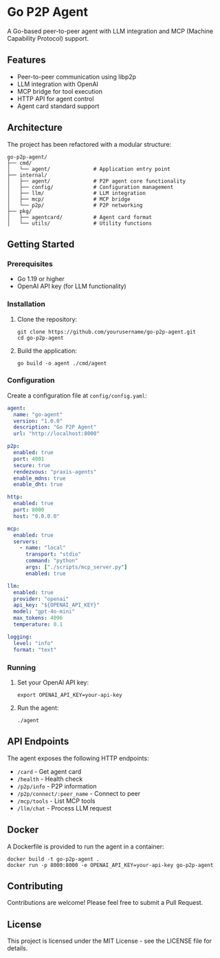 # Go P2P Agent

A Go-based peer-to-peer agent with LLM integration and MCP (Machine Capability Protocol) support.

## Features

- Peer-to-peer communication using libp2p
- LLM integration with OpenAI
- MCP bridge for tool execution
- HTTP API for agent control
- Agent card standard support

## Architecture

The project has been refactored with a modular structure:

```
go-p2p-agent/
├── cmd/
│   └── agent/              # Application entry point
├── internal/
│   ├── agent/              # P2P agent core functionality
│   ├── config/             # Configuration management
│   ├── llm/                # LLM integration
│   ├── mcp/                # MCP bridge
│   └── p2p/                # P2P networking
├── pkg/
│   ├── agentcard/          # Agent card format
│   └── utils/              # Utility functions
```

## Getting Started

### Prerequisites

- Go 1.19 or higher
- OpenAI API key (for LLM functionality)

### Installation

1. Clone the repository:
   ```
   git clone https://github.com/yourusername/go-p2p-agent.git
   cd go-p2p-agent
   ```

2. Build the application:
   ```
   go build -o agent ./cmd/agent
   ```

### Configuration

Create a configuration file at `config/config.yaml`:

```yaml
agent:
  name: "go-agent"
  version: "1.0.0"
  description: "Go P2P Agent"
  url: "http://localhost:8000"

p2p:
  enabled: true
  port: 4001
  secure: true
  rendezvous: "praxis-agents"
  enable_mdns: true
  enable_dht: true

http:
  enabled: true
  port: 8000
  host: "0.0.0.0"

mcp:
  enabled: true
  servers:
    - name: "local"
      transport: "stdio"
      command: "python"
      args: ["./scripts/mcp_server.py"]
      enabled: true

llm:
  enabled: true
  provider: "openai"
  api_key: "${OPENAI_API_KEY}"
  model: "gpt-4o-mini"
  max_tokens: 4096
  temperature: 0.1

logging:
  level: "info"
  format: "text"
```

### Running

1. Set your OpenAI API key:
   ```
   export OPENAI_API_KEY=your-api-key
   ```

2. Run the agent:
   ```
   ./agent
   ```

## API Endpoints

The agent exposes the following HTTP endpoints:

- `/card` - Get agent card
- `/health` - Health check
- `/p2p/info` - P2P information
- `/p2p/connect/:peer_name` - Connect to peer
- `/mcp/tools` - List MCP tools
- `/llm/chat` - Process LLM request

## Docker

A Dockerfile is provided to run the agent in a container:

```
docker build -t go-p2p-agent .
docker run -p 8000:8000 -e OPENAI_API_KEY=your-api-key go-p2p-agent
```

## Contributing

Contributions are welcome! Please feel free to submit a Pull Request.

## License

This project is licensed under the MIT License - see the LICENSE file for details.
